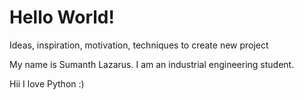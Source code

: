 # Hello World!
Ideas, inspiration, motivation, techniques to create new project

My name is Sumanth Lazarus. I am an industrial engineering student.

Hii I love Python :)
